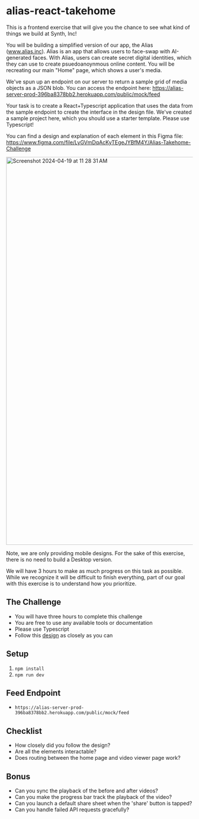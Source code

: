 # alias-react-takehome
This is a frontend exercise that will give you the chance to see what kind of things we build at Synth, Inc!

You will be building a simplified version of our  app, the Alias (www.alias.inc). Alias is an app that allows users to face-swap with AI-generated faces. With Alias, users can create secret digital identities, which they can use to create psuedoanoynmous online content. You will be recreating our main "Home" page, which shows a user's media. 

We've spun up an endpoint on our server to return a sample grid of media objects as a JSON blob. You can access the endpoint here: https://alias-server-prod-396ba8378bb2.herokuapp.com/public/mock/feed

Your task is to create a React+Typescript application that uses the data from the sample endpoint to create the interface in the design file. We've created a sample project here, which you should use a starter template. Please use Typescript!

You can find a design and explanation of each element in this Figma file: 
https://www.figma.com/file/LyGVmDqAcKyTEgeJYBfM4Y/Alias-Takehome-Challenge

<img width="1049" alt="Screenshot 2024-04-19 at 11 28 31 AM" src="https://github.com/synth-inc/alias-react-takehome/assets/1915325/deff73fc-9285-4e78-ad82-0bd95dde3c9d">

Note, we are only providing mobile designs. For the sake of this exercise, there is no need to build a Desktop version. 

We will have 3 hours to make as much progress on this task as possible. While we recognize it will be difficult to finish everything, part of our goal with this exercise is to understand how you prioritize. 

## The Challenge
- You will have three hours to complete this challenge
- You are free to use any available tools or documentation
- Please use Typescript
- Follow this [design](https://www.figma.com/file/LyGVmDqAcKyTEgeJYBfM4Y/Alias-Takehome-Challenge) as closely as you can

## Setup
1. `npm install`
2. `npm run dev`

## Feed Endpoint
- `https://alias-server-prod-396ba8378bb2.herokuapp.com/public/mock/feed`

## Checklist
- How closely did you follow the design?
- Are all the elements interactable?
- Does routing between the home page and video viewer page work?

## Bonus
- Can you sync the playback of the before and after videos?
- Can you make the progress bar track the playback of the video?
- Can you launch a default share sheet when the 'share' button is tapped?
- Can you handle failed API requests gracefully? 
